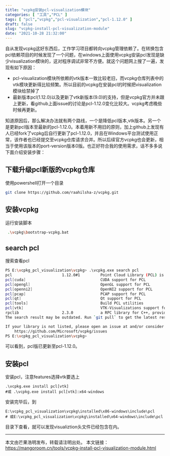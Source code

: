```yaml
---
title: "vcpkg安装pcl-visualization模块"
categories: [ "工具","PCL" ]
tags: [ "pcl","vcpkg","pcl-visualization","pcl-1.12.0" ]
draft: false
slug: "vcpkg-install-pcl-visualization-module"
date: "2021-10-28 21:32:00"
---
```


自从发现vcpkg这好东西后，工作学习项目都转向vcpkg管理依赖了。在转换包含pcl依赖项目的时候发现了一个问题，在windows上面使用vcpkg安装pcl发现是缺少visualization模块的，这对程序调试非常不方便。就这个问题网上搜了一遍，发现有如下原因：

- pcl-visualization模块所依赖的vtk版本一致比较老旧，而vcpkg仓库列表中的vtk模块更新得比较频繁。所以目前的vcpkg在安装pcl的时候把visualization模块给禁掉了
- 最新版本pcl(1.12.0)以及更新了vtk新版本(9.0)的支持，但是vcpkg官方并未跟上更新，看github上面issue的讨论是pcl-1.12.0变化比较大。vcpkg考虑晚些时候再更新。

知道原因后，那么解决办法就有两个路线，一个是降低pcl版本,vtk版本。另一个是更新pcl版本至最新的pcl-1.12.0。本着用新不用旧的原则，加上github上发现有人已经fork了vcpkg后自行更新了pcl-1.12.0，并且在Windows平台测试使用正常，该作者也已经提交至vcpkg仓库请求合并。所以后续官方vcpkg也会更新，相当于使用该版本的port-version版本0版。也正好符合我的使用需求，话不多多说下面介绍安装步骤：

## 下载升级pcl新版的vcpkg仓库

使用powershell打开一个目录

```bash
git clone https://github.com/raahilsha-z/vcpkg.git
```

## 安装vcpkg

运行安装脚本

```bash
 .\vcpkg\bootstrap-vcpkg.bat
 ```

## search pcl

搜索查看pcl

```bash
PS E:\vcpkg_pcl_visualization\vcpkg> .\vcpkg.exe search pcl
pcl                      1.12.0#1         Point Cloud Library (PCL) is open source library for 2D/3D image and point...
pcl[cuda]                                 CUDA support for PCL
pcl[opengl]                               OpenGL support for PCL
pcl[openni2]                              OpenNI2 support for PCL
pcl[pcap]                                 PCAP support for PCL
pcl[qt]                                   Qt support for PCL
pcl[tools]                                Build PCL utilities
pcl[vtk]                                  VTK-Visualizations support for PCL
rpclib                   2.3.0            a RPC library for C++, providing both a client and server implementation. ...
The search result may be outdated. Run `git pull` to get the latest results.

If your library is not listed, please open an issue at and/or consider making a pull request:
    https://github.com/Microsoft/vcpkg/issues
PS E:\vcpkg_pcl_visualization\vcpkg>
```
可以看到，pcl版已更新至pcl-1.12.0。

## 安装pcl

安装pcl，注意features选择vtk要选上

```
.\vcpkg.exe install pcl[vtk]
#或 .\vcpkg.exe install pcl[vtk]:x64-windows
```

安装完毕后，到

```
E:\vcpkg_pcl_visualization\vcpkg\installed\x86-windows\include\pcl
# 或E:\vcpkg_pcl_visualization\vcpkg\installed\x64-windows\include\pcl
```
目录下查看，就可以发现visualiztion头文件已经包含在内。

---------

本文由芒果浩明发布，转载请注明出处。
本文链接：https://mangoroom.cn/tools/vcpkg-install-pcl-visualization-module.html
